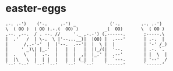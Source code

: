 easter-eggs
===========
 
    .-. .-')    ('-.     .-') _             ('-.        .-. .-')   
    \  ( OO )  ( OO ).-.(  OO) )          _(  OO)       \  ( OO )  
    ,--. ,--.  / . --. //     '._ ,-.-') (,------.       ;-----.\  
    |  .'   /  | \-.  \ |'--...__)|  |OO) |  .---'       | .-.  |  
    |      /,.-'-'  |  |'--.  .--'|  |  \ |  |           | '-' /_) 
    |     ' _)\| |_.'  |   |  |   |  |(_/(|  '--.        | .-. `.  
    |  .   \   |  .-.  |   |  |  ,|  |_.' |  .--'        | |  \  | 
    |  |\   \  |  | |  |   |  | (_|  |    |  `---.       | '--'  / 
    `--' '--'  `--' `--'   `--'   `--'    `------'       `------’
